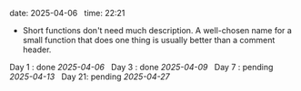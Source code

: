 date: 2025-04-06  
time: 22:21  

  - Short functions don't need much description. A well-chosen name for a small function that does one thing is usually better than a comment header.

Day 1 : done *2025-04-06*  
Day 3 : done *2025-04-09*  
Day 7 : pending *2025-04-13*  
Day 21: pending *2025-04-27*